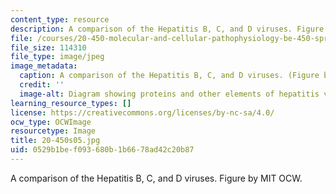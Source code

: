 ```yaml
---
content_type: resource
description: A comparison of the Hepatitis B, C, and D viruses. Figure by MIT OCW.
file: /courses/20-450-molecular-and-cellular-pathophysiology-be-450-spring-2005/0529b1bef093680b1b6678ad42c20b87_20-450s05.jpg
file_size: 114310
file_type: image/jpeg
image_metadata:
  caption: A comparison of the Hepatitis B, C, and D viruses. (Figure by MIT OpenCourseWare.)
  credit: ''
  image-alt: Diagram showing proteins and other elements of hepatitis viruses.
learning_resource_types: []
license: https://creativecommons.org/licenses/by-nc-sa/4.0/
ocw_type: OCWImage
resourcetype: Image
title: 20-450s05.jpg
uid: 0529b1be-f093-680b-1b66-78ad42c20b87
---
```

A comparison of the Hepatitis B, C, and D viruses. Figure by MIT OCW.